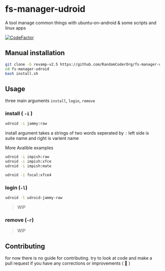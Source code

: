 # fs-manager-udroid

A tool manage common things with ubuntu-on-android
& some scripts and linux apps

[![CodeFactor](https://www.codefactor.io/repository/github/randomcoderorg/fs-manager-udroid/badge)](https://www.codefactor.io/repository/github/randomcoderorg/fs-manager-udroid)

## Manual installation

```bash
git clone -b revamp-v2.5 https://github.com/RandomCoderOrg/fs-manager-udroid.git
cd fs-manager-udroid
bash install.sh
```

## Usage

three main arguments `install`, `login`, `remove`

### install ( `-i` )

```bash
udroid -i jammy:raw
```

install argument takes a strings of two words seperated by `:` left side is suite name and right is varient name

More Avalible examples

```bash
udroid -i impish:raw
udroid -i impish:xfce
udroid -i impish:mate
```

```bash
udroid -i focal:xfce4
```

### login (`-l`)

```bash
udroid -l udroid-jammy-raw
```

> WIP

### remove (`-r`)

> WIP

## Contributing

for now there is no guide for contributing. try to look at code and make a pull request if you have any corrections or improvements ( 💟 )
